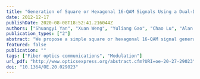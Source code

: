 ```yaml
---
title: "Generation of Square or Hexagonal 16-QAM Signals Using a Dual-Drive IQ Modulator Driven by Binary Signals"
date: 2012-12-17
publishDate: 2020-08-08T18:52:41.216044Z
authors: ["Shuangyi Yan", "Xuan Weng", "Yuliang Gao", "Chao Lu", "Alan Pak Tao Lau", "Yu Ji", "Lei Liu", "Xiaogeng Xu"]
publication_types: ["2"]
abstract: "We propose a simple square or hexagonal 16-QAM signal generation technique using a commercially available dual-drive IQ modulator driven by four binary electrical signals with properly designed amplitudes. We analytically derive the required driving signal amplitudes for square and hexagonal 16-QAM and characterize its implementation penalty. Polarization-multiplexed (PM)-16-QAM signals at 28 Gbuad are experimentally demonstrated and stable performance is achieved with simple bias control."
featured: false
publication: ""
tags: ["Fiber optics communications", "Modulation"]
url_pdf: "http://www.opticsexpress.org/abstract.cfm?URI=oe-20-27-29023"
doi: "10.1364/OE.20.029023"
---
```


